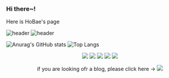 ### Hi there~!

 Here is HoBae's page
 
 ![header](https://capsule-render.vercel.app/api?type=cylinder&color=gradient&height=100&section=header&text=%20Ho%15Bae%15&fontSize=50&textBg=true&animation=twinkling)
 ![header](https://capsule-render.vercel.app/api?type=cylinder&color=gradient&height=100&width=800&section=header&text=%20Ho%20Bae%20&fontSize=50&textBg=true&animation=twinkling)
<!--
**HoBaeBang/HoBaeBang** is a ✨ _special_ ✨ repository because its `README.md` (this file) appears on your GitHub profile.

Here are some ideas to get you started:

- 🔭 I’m currently working on ...
- 🌱 I’m currently learning ...
- 👯 I’m looking to collaborate on ...
- 🤔 I’m looking for help with ...
- 💬 Ask me about ...
- 📫 How to reach me: ...
- 😄 Pronouns: ...
- ⚡ Fun fact: ...
-->

![Anurag's GitHub stats](https://github-readme-stats.vercel.app/api?username=HoBaeBang&show_icons=true&theme=gruvbox_light) ![Top Langs](https://github-readme-stats.vercel.app/api/top-langs/?username=HoBaeBang&layout=compact&theme=gruvbox_light)

 
<div align="center">
 <img src="https://img.shields.io/badge/Spring-version 5-6DB33F?style=plastic&logo=Spring&logoColor=6DB33F"/>  <img src="https://img.shields.io/badge/Spring Boot-6DB33F?style=plastic&logo=Spring Boot&logoColor=white"/> <img src="https://img.shields.io/badge/Java-007396?style=plastic&logo=Java&logoColor=white"/> <img src="https://img.shields.io/badge/HTML5-E34F26?style=plastic&amp;logo=HTML5&amp;logoColor=white"> <img src="https://img.shields.io/badge/Mysql-4479A1?style=plastic&amp;logo=Mysql&amp;logoColor=white">
 
 if you are looking ofr a blog, please click here -> <a href="https://aslan0.tistory.com/" target="_blank"><img src="https://img.shields.io/badge/Tstory-Blog-fffaf0?style=plastic&logo=Notion&logoColor=black"/>
 </div>
